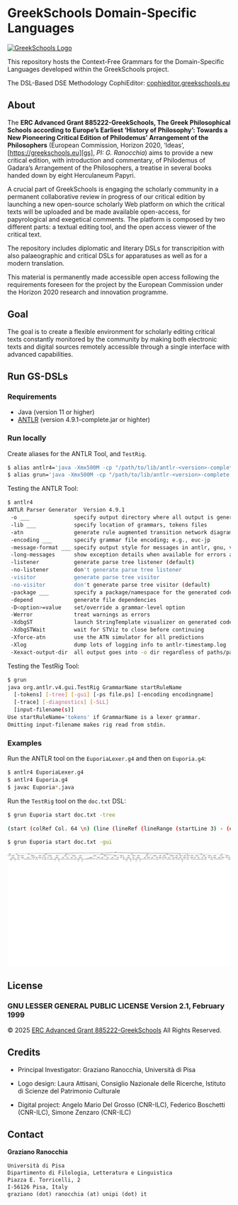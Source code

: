 # GreekSchools Domain-Specific Languages
[![GreekSchools Logo][gs-logo]][gs]

This repository hosts the Context-Free Grammars for the Domain-Specific Languages developed within the GreekSchools project.


The DSL-Based DSE Methodology CophiEditor: [cophieditor.greekschools.eu][editor] 

## About
The **ERC Advanced Grant 885222-GreekSchools, The Greek Philosophical Schools according to Europe’s Earliest ‘History of Philosophy’: Towards a New Pioneering Critical Edition of Philodemus’ Arrangement of the Philosophers** (European Commission, Horizon 2020, ‘Ideas’, [https://greekschools.eu][gs], *PI: G. Ranocchia*) aims to provide a new critical edition, with introduction and commentary, of Philodemus of Gadara’s Arrangement of the Philosophers, a treatise in several books handed down by eight Herculaneum Papyri.

A crucial part of GreekSchools is engaging the scholarly community in a permanent collaborative review in progress of our critical edition by launching a new open-source scholarly Web platform on which the critical texts will be uploaded and be made available open-access, for papyrological and exegetical comments. The platform is composed by two different parts: a textual editing tool, and the open access viewer of the critical text. 

The repository includes diplomatic and literary DSLs for transcripition with also palaeographic and critical DSLs for apparatuses as well as for a modern translation.

This material is permanently made accessible open access following the requirements foreseen for the project by the European Commission under the Horizon 2020 research and innovation programme. 

## Goal
The goal is to create a flexible environment for scholarly editing critical texts constantly monitored by the community by making both electronic texts and digital sources remotely accessible through a single interface with advanced capabilities.


## Run GS-DSLs

### Requirements
- Java (version 11 or higher)
- [ANTLR][antlr] (version 4.9.1-complete.jar or highter)

### Run locally
Create aliases for the ANTLR Tool, and `TestRig`.

```bash
$ alias antlr4='java -Xmx500M -cp "/path/to/lib/antlr-<version>-complete.jar:$CLASSPATH:./*" org.antlr.v4.Tool'
$ alias grun='java -Xmx500M -cp "/path/to/lib/antlr-<version>-complete.jar:$CLASSPATH:./*" org.antlr.v4.gui.TestRig'
```

Testing the ANTLR Tool:

```bash
$ antlr4
ANTLR Parser Generator  Version 4.9.1
 -o ___              specify output directory where all output is generated
 -lib ___            specify location of grammars, tokens files
 -atn                generate rule augmented transition network diagrams
 -encoding ___       specify grammar file encoding; e.g., euc-jp
 -message-format ___ specify output style for messages in antlr, gnu, vs2005
 -long-messages      show exception details when available for errors and warnings
 -listener           generate parse tree listener (default)
 -no-listener        don't generate parse tree listener
 -visitor            generate parse tree visitor
 -no-visitor         don't generate parse tree visitor (default)
 -package ___        specify a package/namespace for the generated code
 -depend             generate file dependencies
 -D<option>=value    set/override a grammar-level option
 -Werror             treat warnings as errors
 -XdbgST             launch StringTemplate visualizer on generated code
 -XdbgSTWait         wait for STViz to close before continuing
 -Xforce-atn         use the ATN simulator for all predictions
 -Xlog               dump lots of logging info to antlr-timestamp.log
 -Xexact-output-dir  all output goes into -o dir regardless of paths/package
 ```

Testing the TestRig Tool:

```bash
$ grun
java org.antlr.v4.gui.TestRig GrammarName startRuleName
  [-tokens] [-tree] [-gui] [-ps file.ps] [-encoding encodingname]
  [-trace] [-diagnostics] [-SLL]
  [input-filename(s)]
Use startRuleName='tokens' if GrammarName is a lexer grammar.
Omitting input-filename makes rig read from stdin.
```

### Examples
Run the ANTLR tool on the `EuporiaLexer.g4` and then on `Euporia.g4`:

```bash
$ antlr4 EuporiaLexer.g4
$ antlr4 Euporia.g4
$ javac Euporia*.java
```

Run the `TestRig` tool on the `doc.txt` DSL:
```bash
$ grun Euporia start doc.txt -tree
```

```bash
(start (colRef Col. 64 \n) (line (lineRef (lineRange (startLine 3) - (endLine 8))) (reading (editor Sudhaus)) \n) (line (lineRef (singleLine 6)) (reading (text ⟦ ὑπόκωφον ἦν οὐτ’ η ⟧) (operation del.) (editor librarius)) \n) (line (lineRef (singleLine 7)) (reading (text τά γ̣ε) (editor Fiorillo)) : (reading (text τά τ̣ε) (editor Armstrong)) \n) (line (lineRef (lineRange (startLine 9) - (endLine 10))) (reading (text [ µη ] | δέ) (editor Sudhaus)) : (reading (text [ οὐ ] | δέ) (editor Blank)) \n) (line (lineRef (lineRange (startLine 10) - (endLine 11))) (reading (text ἐ [ πι ] | κ { α } ρ̣ ‹ α › τ̣εῖν) (gsEditor *)) : (reading (text ἐ [ ᾶι ] | κάπ̣τ̣ειν) (editor Henry)) : (reading (text ἐ [ ᾶι ] | κρ̣α̣τ̣εῖν) (editor Blank)) (cetera , cetera (editor Cirillo)) \n) (line (lineRef (lineRange (startLine 12) - (endLine 16))) (reading (editor Cirillo)) \n) (line (lineRef (lineRange (startLine 17) - (endLine 18))) (reading (text λε [ ί ] | π̣ων) (gsEditor *)) : (reading (text λέ | [ γ ] ων) (editor Sudhaus)) \n) (line (lineRef (singleLine 18)) (reading (text ἐποίε̣ι̣) (gsEditor *)) : (reading (text ἐποιε [ ῖ ] τ’) (editor Sudhaus)) ) \n) (line (lineRef (singleLine 19)) (reading (editor Cirillo _ (postCorr Cpc))) \n) (line (lineRef (singleLine 20)) (reading (editor Sudhaus)) \n) (line (lineRef (singleLine 21)) (reading (text πέφ̣ [ υκε) (editor Sudhaus)) : (reading (text πέφ̣ [ ηνε) (editor Janko)) (cetera , cetera (editor Sudhaus)) \n) (line (lineRef (singleLine 23)) (reading (text πρὸ ] ϲ̣ δ̣ [ έ ]) (gsEditor *)) (cetera , cetera (editor Sudhaus)) \n))
```

```bash
$ grun Euporia start doc.txt -gui
```
![](antlr4_parse_tree.png)

## License

### GNU LESSER GENERAL PUBLIC LICENSE Version 2.1, February 1999

© 2025 [ERC Advanced Grant 885222-GreekSchools][gs] All Rights Reserved.


## Credits
* Principal Investigator: Graziano Ranocchia, Università di Pisa

* Logo design: Laura Attisani, Consiglio Nazionale delle Ricerche, Istituto di Scienze del Patrimonio Culturale

* Digital project: Angelo Mario Del Grosso (CNR-ILC), Federico Boschetti (CNR-ILC), Simone Zenzaro (CNR-ILC)

## Contact
**Graziano Ranocchia**

	Università di Pisa
	Dipartimento di Filologia, Letteratura e Linguistica
	Piazza E. Torricelli, 2
	I-56126 Pisa, Italy
	graziano (dot) ranocchia (at) unipi (dot) it

[gs]: https://greekschools.eu
[gs-logo]: https://greekschools.eu/wp-content/uploads/2021/01/logo-gs.png
[editor]: https://cophieditor.greekschools.eu
[antlr]: https://github.com/antlr/website-antlr4/tree/gh-pages/download